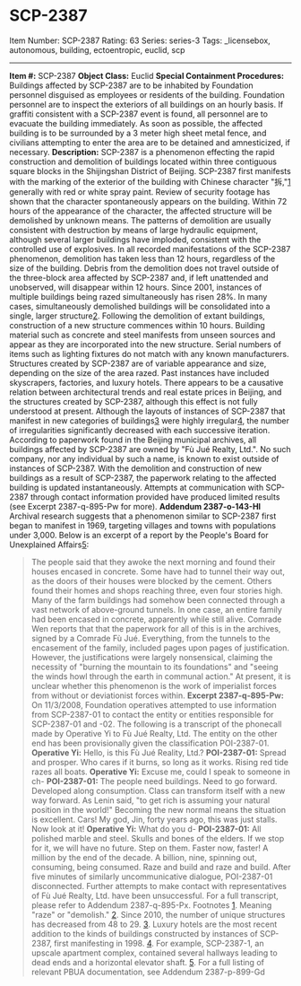 # SCP-2387
Item Number: SCP-2387
Rating: 63
Series: series-3
Tags: _licensebox, autonomous, building, ectoentropic, euclid, scp

---

**Item #:** SCP-2387
**Object Class:** Euclid
**Special Containment Procedures:** Buildings affected by SCP-2387 are to be inhabited by Foundation personnel disguised as employees or residents of the building. Foundation personnel are to inspect the exteriors of all buildings on an hourly basis. If graffiti consistent with a SCP-2387 event is found, all personnel are to evacuate the building immediately. As soon as possible, the affected building is to be surrounded by a 3 meter high sheet metal fence, and civilians attempting to enter the area are to be detained and amnesticized, if necessary.
**Description:** SCP-2387 is a phenomenon effecting the rapid construction and demolition of buildings located within three contiguous square blocks in the Shijingshan District of Beijing. SCP-2387 first manifests with the marking of the exterior of the building with Chinese character "拆,"[1](javascript:;) generally with red or white spray paint. Review of security footage has shown that the character spontaneously appears on the building.
Within 72 hours of the appearance of the character, the affected structure will be demolished by unknown means. The patterns of demolition are usually consistent with destruction by means of large hydraulic equipment, although several larger buildings have imploded, consistent with the controlled use of explosives.
In all recorded manifestations of the SCP-2387 phenomenon, demolition has taken less than 12 hours, regardless of the size of the building. Debris from the demolition does not travel outside of the three-block area affected by SCP-2387 and, if left unattended and unobserved, will disappear within 12 hours. Since 2001, instances of multiple buildings being razed simultaneously has risen 28%. In many cases, simultaneously demolished buildings will be consolidated into a single, larger structure[2](javascript:;).
Following the demolition of extant buildings, construction of a new structure commences within 10 hours. Building material such as concrete and steel manifests from unseen sources and appear as they are incorporated into the new structure. Serial numbers of items such as lighting fixtures do not match with any known manufacturers.
Structures created by SCP-2387 are of variable appearance and size, depending on the size of the area razed. Past instances have included skyscrapers, factories, and luxury hotels. There appears to be a causative relation between architectural trends and real estate prices in Beijing, and the structures created by SCP-2387, although this effect is not fully understood at present.
Although the layouts of instances of SCP-2387 that manifest in new categories of buildings[3](javascript:;) were highly irregular[4](javascript:;), the number of irregularities significantly decreased with each successive iteration.
According to paperwork found in the Beijing municipal archives, all buildings affected by SCP-2387 are owned by "Fù Jué Realty, Ltd.". No such company, nor any individual by such a name, is known to exist outside of instances of SCP-2387. With the demolition and construction of new buildings as a result of SCP-2387, the paperwork relating to the affected building is updated instantaneously. Attempts at communication with SCP-2387 through contact information provided have produced limited results (see Excerpt 2387-q-895-Pw for more).
**Addendum 2387-o-143-Hl**  
Archival research suggests that a phenomenon similar to SCP-2387 first began to manifest in 1969, targeting villages and towns with populations under 3,000. Below is an excerpt of a report by the People's Board for Unexplained Affairs[5](javascript:;):
> The people said that they awoke the next morning and found their houses encased in concrete. Some have had to tunnel their way out, as the doors of their houses were blocked by the cement. Others found their homes and shops reaching three, even four stories high. Many of the farm buildings had somehow been connected through a vast network of above-ground tunnels. In one case, an entire family had been encased in concrete, apparently while still alive.
> Comrade Wen reports that that the paperwork for all of this is in the archives, signed by a Comrade Fù Jué. Everything, from the tunnels to the encasement of the family, included pages upon pages of justification. However, the justifications were largely nonsensical, claiming the necessity of "burning the mountain to its foundations" and "seeing the winds howl through the earth in communal action." At present, it is unclear whether this phenomenon is the work of imperialist forces from without or deviationist forces within.
**Excerpt 2387-q-895-Pw:**  
On 11/3/2008, Foundation operatives attempted to use information from SCP-2387-01 to contact the entity or entities responsible for SCP-2387-01 and -02. The following is a transcript of the phonecall made by Operative Yi to Fù Jué Realty, Ltd. The entity on the other end has been provisionally given the classification POI-2387-01.
> **Operative Yi:** Hello, is this Fù Jué Reality, Ltd.?
> **POI-2387-01:** Spread and prosper. Who cares if it burns, so long as it works. Rising red tide razes all boats.
> **Operative Yi:** Excuse me, could I speak to someone in ch-
> **POI-2387-01:** The people need buildings. Need to go forward. Developed along consumption. Class can transform itself with a new way forward. As Lenin said, "to get rich is assuming your natural position in the world!" Becoming the new normal means the situation is excellent. Cars! My god, Jin, forty years ago, this was just stalls. Now look at it!
> **Operative Yi:** What do you d-
> **POI-2387-01:** All polished marble and steel. Skulls and bones of the elders. If we stop for it, we will have no future. Step on them. Faster now, faster! A million by the end of the decade. A billion, nine, spinning out, consuming, being consumed. Raze and build and raze and build.
After five minutes of similarly uncommunicative dialogue, POI-2387-01 disconnected. Further attempts to make contact with representatives of Fù Jué Realty, Ltd. have been unsuccessful. For a full transcript, please refer to Addendum 2387-q-895-Px.
Footnotes
[1](javascript:;). Meaning "raze" or "demolish."
[2](javascript:;). Since 2010, the number of unique structures has decreased from 48 to 29.
[3](javascript:;). Luxury hotels are the most recent addition to the kinds of buildings constructed by instances of SCP-2387, first manifesting in 1998.
[4](javascript:;). For example, SCP-2387-1, an upscale apartment complex, contained several hallways leading to dead ends and a horizontal elevator shaft.
[5](javascript:;). For a full listing of relevant PBUA documentation, see Addendum 2387-p-899-Gd